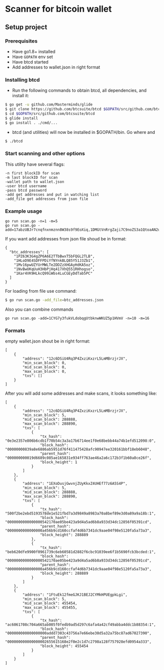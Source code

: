 # Scanner for bitcoin wallet

## Setup project

### Prerequisites

* Have go1.8+ installed
* Have `GOPATH` env set
* Have btcd started
* Add addresses to wallet.json in right format


### Installing btcd

- Run the following commands to obtain btcd, all dependencies, and install it:

```bash
$ go get -u github.com/Masterminds/glide
$ git clone https://github.com/btcsuite/btcd $GOPATH/src/github.com/btcsuite/btcd
$ cd $GOPATH/src/github.com/btcsuite/btcd
$ glide install
$ go install . ./cmd/...
```
- btcd (and utilities) will now be installed in $GOPATH/bin. Go where and

```bash
$ ./btcd
```


### Start scanning and other options

This utility have several flags:

```
-n first blockID for scan
-m last blockID for scan
-wallet path to wallet.json
-user btcd username
-pass btcd password
-add get addresses and put in watching list
-add_file get addresses from json file
```
### Example usage

```
go run scan.go -n=1 -m=5
go run scan.go -add=17abzUBJr7cnqfnxnmznn8W38s9f9EoXiq,1DMGtVnRrgZaji7C9noZS3a1QtoaAN2uRG
```
If you want add addresses from json file shoud be in format:

```
{
  "btc_addresses": [
    "1PZ63K3G4gZP6A6E2TTbBwxT5bFQGL2TLB",
    "1HLoD9E4SDFFPDiYfNYnkBLQ85Y51J3Zb1",
    "1Mv16pwUZYUrMWLTe2DDZzXHGAyHdKA5oz",
    "1NvBwUKqUuH3HbPjHq417XhQ551RHhogso",
    "1Kar4VK9HLkcQ99iWbs4LuCGEyDdTab5PC"
  ]
}
```
For loading from file use command:

```bash
$ go run scan.go -add_file=btc_addresses.json
```


Also you can combine commands

```
go run scan.go -add=1CYG7y3fukVLdobqgUtbknwWKUZ5p1HVmV -n=10 -m=16
```
 
### Formats

empty wallet.json shout be in right format:

```
[
    {
        "address": "12c6DSiU4Rq3P4ZxziKxzrL5LmMBrzjrJX",
        "min_scan_block": 0,
        "mid_scan_block": 0,
        "max_scan_block": 0,
        "txs": []
    }
]
```

After you will add some addresses and make scans, it looks something like:

```
[
    {
        "address": "12c6DSiU4Rq3P4ZxziKxzrL5LmMBrzjrJX",
        "min_scan_block": 5,
        "mid_scan_block": 288888,
        "max_scan_block": 288890,
        "txs": [
            {
                "tx_hash": "0e3e2357e806b6cdb1f70b54c3a3a17b6714ee1f0e68bebb44a74b1efd512098:0",
                "block_hash": "00000000839a8e6886ab5951d76f411475428afc90947ee320161bbf18eb6048",
                "parent_hash": "000000000019d6689c085ae165831e934ff763ae46a2a6c172b3f1b60a8ce26f",
                "block_height": 1
            }
        ]
    },
    {
        "address": "1EXoDusjGwvnjZUyKkxZ4UHEf77z6A5S4P",
        "min_scan_block": 5,
        "mid_scan_block": 288888,
        "max_scan_block": 288890,
        "txs": [
            {
                "tx_hash": "500f2be2ebd5193578de1e521fbd7a3d9849a8983a70a8bef89e3d0a89a9a18b:1",
                "block_hash": "0000000000000000542170ae05be423a9d4a5ad6b8a933d34dc12856f05391cd",
                "parent_hash": "0000000000000000a456b9cd160ccfaf4d6b7341dc9aae04f98e5120fa5a73a3",
                "block_height": 288889
            },
            {
                "tx_hash": "beb620dfe9900f0961739c6eb60581d2882f6cbc91039ee6f1b5690fcb3bcded:1",
                "block_hash": "0000000000000000542170ae05be423a9d4a5ad6b8a933d34dc12856f05391cd",
                "parent_hash": "0000000000000000a456b9cd160ccfaf4d6b7341dc9aae04f98e5120fa5a73a3",
                "block_height": 288889
            }
        ]
    },
    {
        "address": "1FtuEk12fmeGJKJ1BEJ2CYMkHPUEgpkLgi",
        "min_scan_block": 5,
        "mid_scan_block": 455454,
        "max_scan_block": 455455,
        "txs": [
            {
                "tx_hash": "ac6061708c704a665ab005f0fedb9ad5d297c6afa4a42cf49abba4ddc1b88354:1",
                "block_hash": "000000000000000000addd7303c43756a7e66ebe30d5a32a75bc87ad67027390",
                "parent_hash": "000000000000000002655615168e2f0e2c1d7c2798a128f757928efd0954a333",
                "block_height": 455454
            }
        ]
    }
]
```